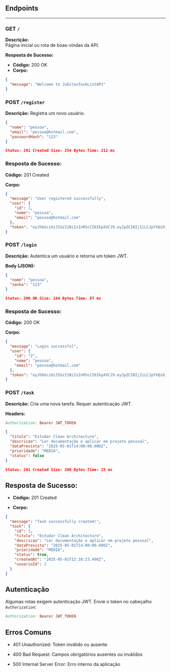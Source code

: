 ## Endpoints

---

### GET `/`
**Descrição:**  
Página inicial ou rota de boas-vindas da API.

**Resposta de Sucesso:**
- **Código:** 200 OK  
- **Corpo:**  
```json
{
  "message": "Welcome to JubileuTaskListAPI"
}
```

### POST `/register`
**Descrição:**
Registra um novo usuário.

```json
{
  "nome": "pessoa",
  "email": "pessoa@hotmail.com",
  "passwordHash": "123"
}
```

```json
Status: 201 Created Size: 254 Bytes Time: 212 ms
```

### Resposta de Sucesso:

**Código:** 201 Created

**Corpo:**
```json
{
  "message": "User registered successfully",
  "user": {
    "id": 2,
    "nome": "pessoa",
    "email": "pessoa@hotmail.com"
  },
  "token": "eyJhbGciOiJIUzI1NiIsInR5cCI6IkpXVCJ9.eyJpZCI6IjIiLCJpYXQiOjE3NDYxMDEyNTUsImV4cCI6MTc0NjEyMjg1NX0.HL7FPuW2hCfKjqkXsx04jEv37PbIDjsJU5hxurie1UU"
}
```

### POST `/login`
**Descrição:**
Autentica um usuário e retorna um token JWT.

**Body (JSON):**
```json
{
  "nome": "pessoa",
  "senha": "123"
}
```
```json
Status: 200 OK Size: 244 Bytes Time: 87 ms
```
### Resposta de Sucesso:

**Código:** 200 OK

**Corpo:**

```json
{
  "message": "Login successful",
  "user": {
    "id": "2",
    "nome": "pessoa",
    "email": "pessoa@hotmail.com"
  },
  "token": "eyJhbGciOiJIUzI1NiIsInR5cCI6IkpXVCJ9.eyJpZCI6IjIiLCJpYXQiOjE3NDYxMDEzMjIsImV4cCI6MTc0NjEyMjkyMn0.SLZfrRrjMcpLoMdbBlQalPrNmIQcB53XHtuqkNensXU"
}
```

### POST `/task`
**Descrição:**
Cria uma nova tarefa. Requer autenticação JWT.

**Headers:**

```makefile
Authorization: Bearer JWT_TOKEN
```
```json
{
  "titulo": "Estudar Clean Architecture",
  "descricao": "Ler documentação e aplicar em projeto pessoal",
  "dataPrevista": "2025-05-01T14:00:00.000Z",
  "prioridade": "MEDIA",
  "status": false
}
```
```json
Status: 201 Created Size: 286 Bytes Time: 25 ms
```
## Resposta de Sucesso:

- **Código:** 201 Created

- **Corpo:**
```json
{
  "message": "Task successfully created!",
  "task": {
    "id": 3,
    "titulo": "Estudar Clean Architecture",
    "descricao": "Ler documentação e aplicar em projeto pessoal",
    "dataPrevista": "2025-05-01T14:00:00.000Z",
    "prioridade": "MEDIA",
    "status": true,
    "createdAt": "2025-05-01T12:10:23.496Z",
    "usuarioId": 2
  }
}
```

## Autenticação
Algumas rotas exigem autenticação JWT. Envie o token no cabeçalho `Authorization`:

```makefile
Authorization: Bearer JWT_TOKEN
```
## Erros Comuns
- 401 Unauthorized: Token inválido ou ausente

- 400 Bad Request: Campos obrigatórios ausentes ou inválidos

- 500 Internal Server Error: Erro interno da aplicação

